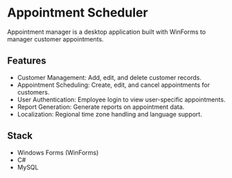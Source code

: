 # Appointment Scheduler

Appointment manager is a desktop application built with WinForms to manager customer appointments. 

## Features
- Customer Management: Add, edit, and delete customer records.
- Appointment Scheduling: Create, edit, and cancel appointments for customers.
- User Authentication: Employee login to view user-specific appointments.
- Report Generation: Generate reports on appointment data.
- Localization: Regional time zone handling and language support.

## Stack
- Windows Forms (WinForms)
- C#
- MySQL
